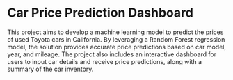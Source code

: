 # Car Price Prediction Dashboard

This project aims to develop a machine learning model to predict the prices of used Toyota cars in California. By leveraging a Random Forest regression model, the solution provides accurate price predictions based on car model, year, and mileage. The project also includes an interactive dashboard for users to input car details and receive price predictions, along with a summary of the car inventory.

